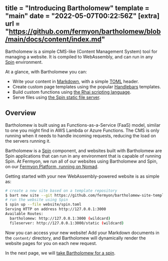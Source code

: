 title = "Introducing Bartholomew"
template = "main"
date = "2022-05-07T00:22:56Z"
[extra]
url = "https://github.com/fermyon/bartholomew/blob/main/docs/content/index.md"
---

Bartholomew is a simple CMS-like (Content Management System) tool for managing a
website. It is compiled to WebAssembly, and can run in any [Spin](https://spin.fermyon.dev)
environment.

At a glance, with Bartholomew you can:

- Write your content in [Markdown](https://www.markdownguide.org/), with a
simple [TOML](https://toml.io/en/) header.
- Create custom page templates using the popular [Handlebars](https://handlebarsjs.com/)
templates.
- Build custom functions using [the Rhai scripting language](https://rhai.rs/).
- Serve files using [the Spin static file server](https://github.com/fermyon/spin-fileserver).

## Overview

Bartholomew is built using as Functions-as-a-Service (FaaS) model, similar to
one you might find in AWS Lambda or Azure Functions. The CMS is only running when
it needs to handle incoming requests, reducing the load on the servers
running it.

Bartholomew is a [Spin](https://spin.fermyon.dev) component, and
websites built with Bartholomew are Spin applications that can run in any
environment that is capable of running Spin. At Fermyon, we run all of our
websites using Bartholomew and Spin, on our [Fermyon Platform, running on Nomad](https://www.fermyon.com/blog/spin-nomad).

Getting started with your new WebAssembly-powered website is as simple as:

```bash
# create a new site based on a template repository
$ bart new site --git https://github.com/fermyon/bartholomew-site-template website
# run the website using Spin
$ spin up --file website/spin.toml
Serving HTTP on address http://127.0.0.1:3000
Available Routes:
  bartholomew: http://127.0.0.1:3000 (wildcard)
  fileserver: http://127.0.0.1:3000/static (wildcard)
```

Now you can access your new website! Add your Markdown documents in the `content/`
directory, and Bartholomew will dynamically render the website pages for you on
each new request.

In the next page, we will [take Bartholomew for a spin](./quickstart.md).
